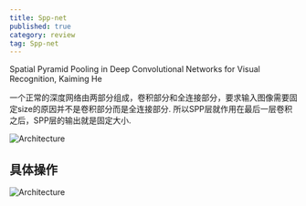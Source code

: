 ```yaml
---
title: Spp-net 
published: true
category: review
tag: Spp-net 
---
```

Spatial Pyramid Pooling in Deep Convolutional Networks for Visual Recognition, Kaiming He

一个正常的深度网络由两部分组成，卷积部分和全连接部分，要求输入图像需要固定size的原因并不是卷积部分而是全连接部分. 所以SPP层就作用在最后一层卷积之后，SPP层的输出就是固定大小.


![Architecture](http://plusnet.cn/assets/include/spp_net.png)

## 具体操作



![Architecture](http://plusnet.cn/assets/include/spp_architecture.png)